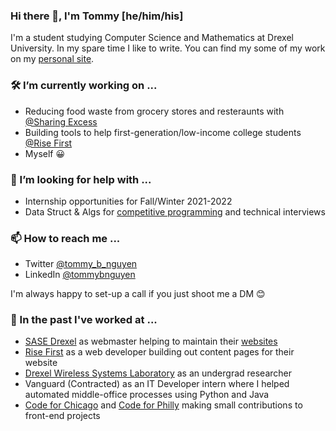 ### Hi there 👋, I'm Tommy [he/him/his]
I'm a student studying Computer Science and Mathematics at Drexel University. In my spare time I like to write. You can find my some of my work on my [personal site](https://tommynguyen.dev/).

### 🛠 I’m currently working on ...
- Reducing food waste from grocery stores and resteraunts with [@Sharing Excess](https://www.sharingexcess.com/)
- Building tools to help first-generation/low-income college students [@Rise First](https://risefirst.org/)
- Myself 😀

### 🤚 I’m looking for help with ...
- Internship opportunities for Fall/Winter 2021-2022
- Data Struct & Algs for [competitive programming](https://www.youtube.com/watch?v=ueNT-w7Oluw) and technical interviews

### 📫 How to reach me ...
- Twitter [@tommy_b_nguyen](https://twitter.com/tommy_b_nguyen)
- LinkedIn [@tommybnguyen](https://www.linkedin.com/in/tommybnguyen/)

I'm always happy to set-up a call if you just shoot me a DM 😊

### 📜 In the past I've worked at ...
- [SASE Drexel](https://sase-drexel.weebly.com/) as webmaster helping to maintain their [websites](https://sase-drexel.github.io/mentorship-profiles/)
- [Rise First](https://risefirst.org/) as a web developer building out content pages for their website
- [Drexel Wireless Systems Laboratory](https://research.coe.drexel.edu/ece/dwsl/) as an undergrad researcher
- Vanguard (Contracted) as an IT Developer intern where I helped automated middle-office processes using Python and Java
- [Code for Chicago](https://codeforchicago.org/) and [Code for Philly](https://codeforchicago.org/) making small contributions to front-end projects

<!--
**tnguyen21/tnguyen21** is a ✨ _special_ ✨ repository because its `README.md` (this file) appears on your GitHub profile.

Here are some ideas to get you started:

- 🔭 I’m currently working on ...
- 🌱 I’m currently learning ...
- 👯 I’m looking to collaborate on ...
- 💬 Ask me about ...
- 📫 How to reach me: ...
- 😄 Pronouns: ...
- ⚡ Fun fact: ...
-->


